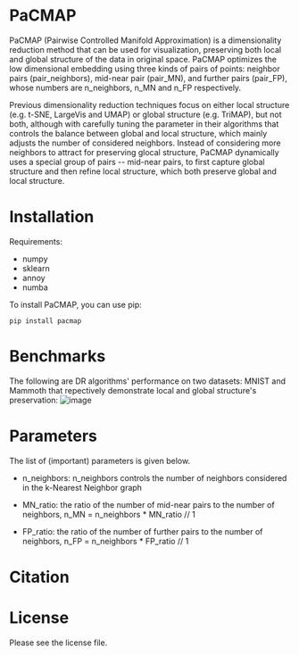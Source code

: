 # PaCMAP

PaCMAP (Pairwise Controlled Manifold Approximation) is a dimensionality reduction method that can be used for visualization, preserving both local and global structure of the data in original space. PaCMAP optimizes the low dimensional embedding using three kinds of pairs of points: neighbor pairs (pair_neighbors), mid-near pair (pair_MN), and further pairs (pair_FP), whose numbers are n_neighbors, n_MN and n_FP respectively.

Previous dimensionality reduction techniques focus on either local structure (e.g. t-SNE, LargeVis and UMAP) or global structure (e.g. TriMAP), but not both, although with carefully tuning the parameter in their algorithms that controls the balance between global and local structure, which mainly adjusts the number of considered neighbors. Instead of considering more neighbors to attract for preserving glocal structure, PaCMAP dynamically uses a special group of pairs -- mid-near pairs, to first capture global structure and then refine local structure, which both preserve global and local structure.

# Installation
Requirements:
- numpy
- sklearn
- annoy
- numba

To install PaCMAP, you can use pip:

`pip install pacmap`

# Benchmarks

The following are DR algorithms' performance on two datasets: MNIST and Mammoth that repectively demonstrate local and global structure's preservation:
![image](http://github.com/YingfanWang/PaCMAP/raw/master/images/MNIST.jpg)


# Parameters

The list of (important) parameters is given below.

- n_neighbors: n_neighbors controls the number of neighbors considered in the k-Nearest Neighbor graph

- MN_ratio: the ratio of the number of mid-near pairs to the number of neighbors, n_MN = n_neighbors * MN_ratio // 1

- FP_ratio: the ratio of the number of further pairs to the number of neighbors, n_FP = n_neighbors * FP_ratio // 1



# Citation

# License

Please see the license file.
